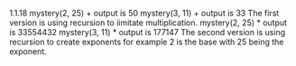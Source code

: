 1.1.18
mystery(2, 25) + output is 50
mystery(3, 11) + output is 33
The first version is using recursion to iimitate multiplication.
mystery(2, 25) * output is 33554432
mystery(3, 11) * output is 177147
The second version is using recursion to create exponents for example 2 is the base with 25 being the exponent.

